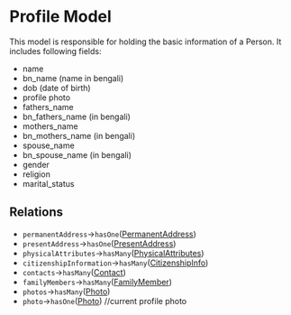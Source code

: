 # Profile Model

This model is responsible for holding the basic information of a Person. It includes following fields:

- name
- bn_name (name in bengali)
- dob (date of birth)
- profile photo
- fathers_name
- bn_fathers_name (in bengali)
- mothers_name
- bn_mothers_name (in bengali)
- spouse_name
- bn_spouse_name (in bengali)
- gender
- religion
- marital_status

## Relations

- `permanentAddress`->`hasOne`([PermanentAddress](./permanent-address))
- `presentAddress`->`hasOne`([PresentAddress](./present-address))
- `physicalAttributes`->`hasMany`([PhysicalAttributes](./physical-attributes))
- `citizenshipInformation`->`hasMany`([CitizenshipInfo](./citizenship-info))
- `contacts`->`hasMany`([Contact](./contacts))
- `familyMembers`->`hasMany`([FamilyMember](./family-members))
- `photos`->`hasMany`([Photo](./photo))
- `photo`->`hasOne`([Photo](./photo)) //current profile photo
